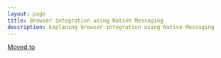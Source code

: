 ```yaml
---
layout: page
title: Browser integration using Native Messaging
description: Explaning browser integration using Native Messaging
---
```

[Moved to](https://docs.openiap.io/docs/activities/Native-Messaging.html)